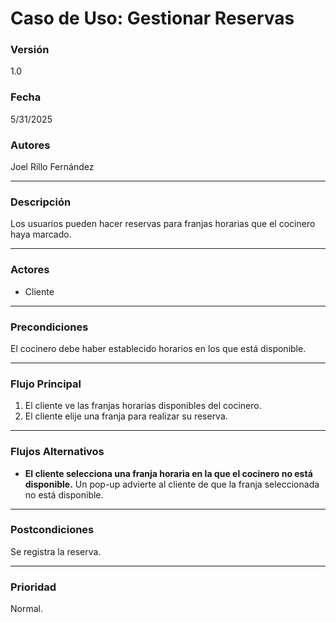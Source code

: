 # Caso de Uso: Gestionar Reservas

### Versión
1.0

### Fecha
5/31/2025

### Autores
Joel Rillo Fernández

---

### Descripción
Los usuarios pueden hacer reservas para franjas horarias que el cocinero haya marcado.

---

### Actores
- Cliente  

---

### Precondiciones
El cocinero debe haber establecido horarios en los que está disponible.

---

### Flujo Principal
1. El cliente ve las franjas horarias disponibles del cocinero.
2. El cliente elije una franja para realizar su reserva.

---

### Flujos Alternativos
- **El cliente selecciona una franja horaria en la que el cocinero no está disponible.** 
  Un pop-up advierte al cliente de que la franja seleccionada no está disponible.

---

### Postcondiciones
Se registra la reserva.

---

### Prioridad
Normal.
